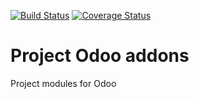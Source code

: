 [![Build Status](https://travis-ci.org/avanzosc/project-addons.svg?branch=16.0)](https://travis-ci.org/avanzosc/project-addons)
[![Coverage Status](https://coveralls.io/repos/github/avanzosc/project-addons/badge.svg?branch=16.0)](https://coveralls.io/github/avanzosc/project-addons?branch=16.0)

Project Odoo addons
===================

Project modules for Odoo


